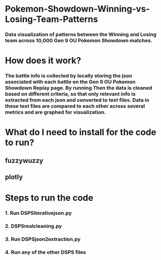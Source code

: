 # Pokemon-Showdown-Winning-vs-Losing-Team-Patterns
### Data visualization of patterns between the Winning and Losing team across 10,000 Gen 9 OU Pokemon Showdown matches.
# How does it work?
### The battle info is collected by locally storing the json associated with each battle on the Gen 9 OU Pokemon Showdown Replay page. By running  Then the data is cleaned based on different criteria, so that only relevant info is extracted from each json and converted to text files. Data in these text files are compared to each other across several metrics and are graphed for visualization.
# What do I need to install for the code to run?
## fuzzywuzzy
## plotly
# Steps to run the code
### 1. Run DSPSiterativejson.py
### 2. DSPSrealcleaning.py
### 3. Run DSPSjson2extraction.py
### 4. Run any of the other DSPS files
